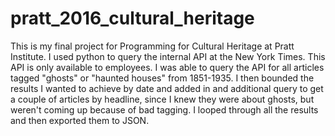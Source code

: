 # pratt_2016_cultural_heritage

This is my final project for Programming for Cultural Heritage at Pratt Institute. I used python to query the internal API at the New York Times. This API is only available to employees. I was able to query the API for all articles tagged "ghosts" or "haunted houses" from 1851-1935. I then bounded the results I wanted to achieve by date and added in and additional query to get a couple of articles by headline, since I knew they were about ghosts, but weren't coming up because of bad tagging. I looped through all the results and then exported them to JSON.
